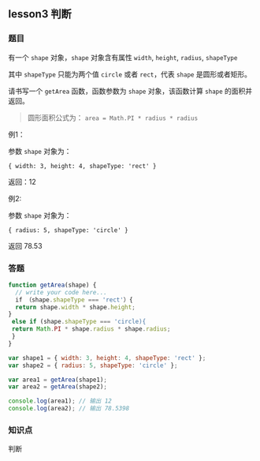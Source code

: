 ## lesson3 判断

### 题目

有一个 `shape` 对象，`shape` 对象含有属性 `width`, `height`, `radius`, `shapeType`

其中 `shapeType` 只能为两个值 `circle` 或者 `rect`，代表 `shape` 是圆形或者矩形。

请书写一个 `getArea` 函数，函数参数为 `shape` 对象，该函数计算 `shape` 的面积并返回。

> 圆形面积公式为： `area = Math.PI * radius * radius`

例1：

参数 `shape` 对象为：

`{ width: 3, height: 4, shapeType: 'rect' }`


返回：12

例2:

参数 `shape` 对象为：

 `{ radius: 5, shapeType: 'circle' }`

返回 78.53

### 答题
```js
function getArea(shape) {
  // write your code here...
  if （shape.shapeType === 'rect'）{
  return shape.width * shape.height;
}
 else if (shape.shapeType === 'circle){
 return Math.PI * shape.radius * shape.radius;
 }
}

var shape1 = { width: 3, height: 4, shapeType: 'rect' };
var shape2 = { radius: 5, shapeType: 'circle' };

var area1 = getArea(shape1);
var area2 = getArea(shape2);

console.log(area1); // 输出 12
console.log(area2); // 输出 78.5398
```

### 知识点

判断

